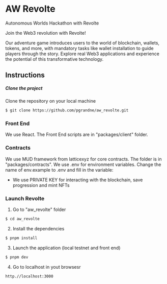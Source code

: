 # AW Revolte
Autonomous Worlds Hackathon with Revolte

Join the Web3 revolution with Revolte!

Our adventure game introduces users to the world of blockchain, wallets, tokens, and more, with mandatory tasks like wallet installation to guide players through the story. Explore real Web3 applications and experience the potential of this transformative technology. 

## Instructions
##### Clone the project
Clone the repository on your local machine
```bash
$ git clone https://github.com/pgrandne/aw_revolte.git
```

### Front End ###
We use React.
The Front End scripts are in "packages/client" folder.

### Contracts ###
We use MUD framework from latticexyz for core contracts.
The folder is in "packages/contracts".
We use .env for environment variables. Change the name of env.example to .env and fill in the variable:
   - We use PRIVATE KEY for interacting with the blockchain, save progression and mint NFTs

### Launch Revolte ###
1. Go to "aw_revolte" folder
```bash
$ cd aw_revolte
```

2. Install the dependencies
```bash
$ pnpm install
```

3. Launch the application (local testnet and front end)
```bash
$ pnpm dev
```

4. Go to localhost in yout browsesr
```bash
http.//localhost:3000
```
